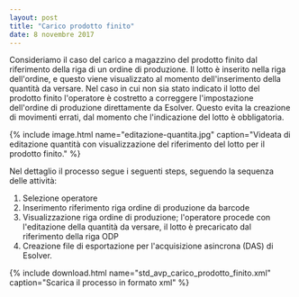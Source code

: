 ```yaml
---
layout: post
title: "Carico prodotto finito"
date: 8 novembre 2017
---
```


Consideriamo il caso del carico a magazzino del prodotto finito dal riferimento della riga 
di un ordine di produzione. Il lotto è inserito nella riga dell'ordine, e questo
viene visualizzato al momento dell'inserimento della quantità da versare.
Nel caso in cui non sia stato indicato il lotto del prodotto finito l'operatore è costretto a 
correggere l'impostazione dell'ordine di produzione direttamente da Esolver. Questo evita la creazione di movimenti
errati, dal momento che l'indicazione del lotto è obbligatoria.


{% include image.html name="editazione-quantita.jpg" caption="Videata di editazione quantità con visualizzazione del riferimento del lotto per il prodotto finito." %}

Nel dettaglio il processo segue i seguenti steps, seguendo la sequenza delle attività:

1. Selezione operatore
2. Inserimento riferimento riga ordine di produzione da barcode
3. Visualizzazione riga ordine di produzione; l'operatore procede con l'editazione della quantità da versare, il lotto è precaricato dal riferimento della riga ODP
6. Creazione file di esportazione per l'acquisizione asincrona (DAS) di Esolver.

 
{% include download.html name="std_avp_carico_prodotto_finito.xml" caption="Scarica il processo in formato xml" %}


